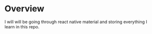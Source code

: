 # Overview
I will will be going through react native material and storing everything I learn in this repo.
